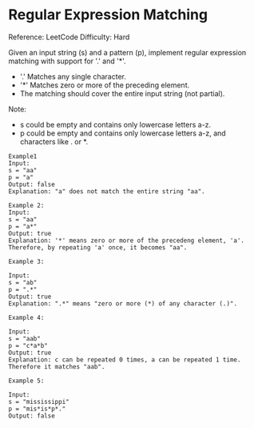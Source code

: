# Regular Expression Matching

Reference: LeetCode
Difficulty: Hard

Given an input string (s) and a pattern (p), implement regular expression matching with support for '.' and '\*'.

* '.' Matches any single character.
* '\*' Matches zero or more of the preceding element.
* The matching should cover the entire input string (not partial).

Note:

* s could be empty and contains only lowercase letters a-z.
* p could be empty and contains only lowercase letters a-z, and characters like . or \*.


```
Example1
Input:
s = "aa"
p = "a"
Output: false
Explanation: "a" does not match the entire string "aa".
```
```
Example 2:
Input:
s = "aa"
p = "a*"
Output: true
Explanation: '*' means zero or more of the precedeng element, 'a'. Therefore, by repeating 'a' once, it becomes "aa".
```
```
Example 3:

Input:
s = "ab"
p = ".*"
Output: true
Explanation: ".*" means "zero or more (*) of any character (.)".
```
```
Example 4:

Input:
s = "aab"
p = "c*a*b"
Output: true
Explanation: c can be repeated 0 times, a can be repeated 1 time. Therefore it matches "aab".
```
```
Example 5:

Input:
s = "mississippi"
p = "mis*is*p*."
Output: false
```
